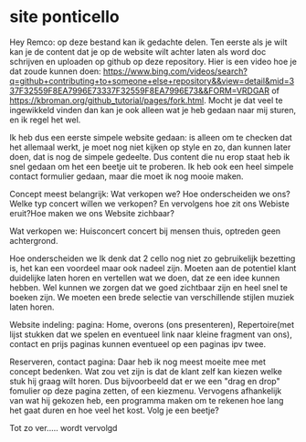 # site ponticello
Hey Remco: op deze bestand kan ik gedachte delen.
Ten eerste als je wilt kan je de content dat je op de website wilt achter laten als word doc schrijven en uploaden op github op deze repository.
Hier is een video hoe je dat zoude kunnen doen: https://www.bing.com/videos/search?q=github+contributing+to+someone+else+repository&&view=detail&mid=337F32559F8EA7996E73337F32559F8EA7996E73&&FORM=VRDGAR of https://kbroman.org/github_tutorial/pages/fork.html.
Mocht je dat veel te ingewikkeld vinden dan kan je ook alleen wat je heb gedaan naar mij sturen, en ik regel het wel.


Ik heb dus een eerste simpele website gedaan: is alleen om te checken dat het allemaal werkt, je moet nog niet kijken op style en zo, dan kunnen later doen, dat is nog de simpele gedeelte. Dus content die nu erop staat heb ik snel gedaan om het een beetje uit te proberen. Ik heb ook een heel simpele contact formulier gedaan, maar die moet ik nog mooie maken. 

 Concept meest belangrijk:
 Wat verkopen we? Hoe onderscheiden we ons? Welke typ concert willen we verkopen? En vervolgens hoe zit ons Webiste eruit?Hoe maken we ons Website zichbaar?
    
Wat verkopen we:
        Huisconcert concert bij mensen thuis, optreden geen achtergrond.
        
Hoe onderscheiden we
  Ik denk dat 2 cello nog niet zo gebruikelijk bezetting is, het kan een voordeel maar ook nadeel zijn. Moeten aan de potentiel klant duidelijke laten horen en vertellen wat we doen, dat ze een idee kunnen hebben. Wel kunnen we zorgen dat we goed zichtbaar zijn en heel snel te boeken zijn. We moeten een brede selectie van verschillende stijlen muziek laten horen. 
    
    
 Website indeling:
pagina: Home, overons (ons presenteren), Repertoire(met lijst stukken dat we spelen en eventueel link naar kleine fragment van            ons), contact en prijs paginas kunnen eventueel op een paginas ipv twee. 
    
Reserveren, contact pagina: Daar heb ik nog meest moeite mee met concept bedenken. Wat zou vet zijn is dat de klant zelf kan kiezen 
welke stuk hij graag wilt horen. Dus bijvoorbeeld dat er we een "drag en drop" fomulier op deze pagina zetten, of een kiezmenu.         Vervogens afhankelijk van wat hij gekozen heb, een programma maken om te rekenen hoe lang het gaat duren en hoe veel het kost. Volg     je een beetje?
    
    
    
 Tot zo ver..... wordt vervolgd
 
 
      
      
    

